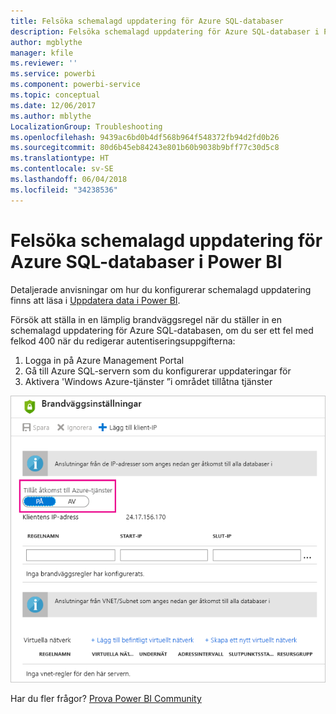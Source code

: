 ```yaml
---
title: Felsöka schemalagd uppdatering för Azure SQL-databaser
description: Felsöka schemalagd uppdatering för Azure SQL-databaser i Power BI
author: mgblythe
manager: kfile
ms.reviewer: ''
ms.service: powerbi
ms.component: powerbi-service
ms.topic: conceptual
ms.date: 12/06/2017
ms.author: mblythe
LocalizationGroup: Troubleshooting
ms.openlocfilehash: 9439ac6bd0b4df568b964f548372fb94d2fd0b26
ms.sourcegitcommit: 80d6b45eb84243e801b60b9038b9bff77c30d5c8
ms.translationtype: HT
ms.contentlocale: sv-SE
ms.lasthandoff: 06/04/2018
ms.locfileid: "34238536"
---
```

# <a name="troubleshooting-scheduled-refresh-for-azure-sql-databases-in-power-bi"></a>Felsöka schemalagd uppdatering för Azure SQL-databaser i Power BI
Detaljerade anvisningar om hur du konfigurerar schemalagd uppdatering finns att läsa i [Uppdatera data i Power BI](refresh-data.md).

Försök att ställa in en lämplig brandväggsregel när du ställer in en schemalagd uppdatering för Azure SQL-databasen, om du ser ett fel med felkod 400 när du redigerar autentiseringsuppgifterna:

1. Logga in på Azure Management Portal
2. Gå till Azure SQL-servern som du konfigurerar uppdateringar för
3. Aktivera 'Windows Azure-tjänster ”i området tillåtna tjänster

![](media/service-admin-troubleshooting-scheduled-refresh-azure-sql-databases/azurerefresh.png)  

Har du fler frågor? [Prova Power BI Community](http://community.powerbi.com/)

